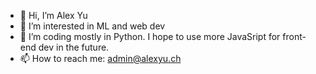 - 👋 Hi, I’m Alex Yu
- 👀 I’m interested in ML and web dev
- 🌱 I’m coding mostly in Python. I hope to use more JavaSript for front-end dev in the future.
- 📫 How to reach me: admin@alexyu.ch

<!---
alexyu90/alexyu90 is a ✨ special ✨ repository because its `README.md` (this file) appears on your GitHub profile.
You can click the Preview link to take a look at your changes.
--->
